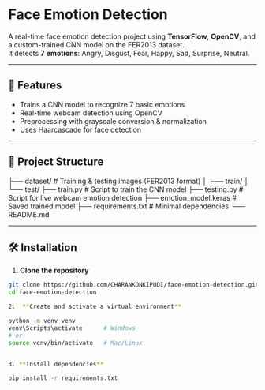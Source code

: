 # Face Emotion Detection

A real-time face emotion detection project using **TensorFlow**, **OpenCV**, and a custom-trained CNN model on the FER2013 dataset.  
It detects **7 emotions**: Angry, Disgust, Fear, Happy, Sad, Surprise, Neutral.

---

## 🚀 Features
- Trains a CNN model to recognize 7 basic emotions
- Real-time webcam detection using OpenCV
- Preprocessing with grayscale conversion & normalization
- Uses Haarcascade for face detection

---

## 📂 Project Structure
├── dataset/ # Training & testing images (FER2013 format)
│ ├── train/
│ └── test/
├── train.py # Script to train the CNN model
├── testing.py # Script for live webcam emotion detection
├── emotion_model.keras # Saved trained model
├── requirements.txt # Minimal dependencies
└── README.md


---

## 🛠 Installation

1. **Clone the repository**
```bash
git clone https://github.com/CHARANKONKIPUDI/face-emotion-detection.git
cd face-emotion-detection

2.  **Create and activate a virtual environment**

python -m venv venv
venv\Scripts\activate      # Windows
# or
source venv/bin/activate   # Mac/Linux


3. **Install dependencies**

pip install -r requirements.txt
